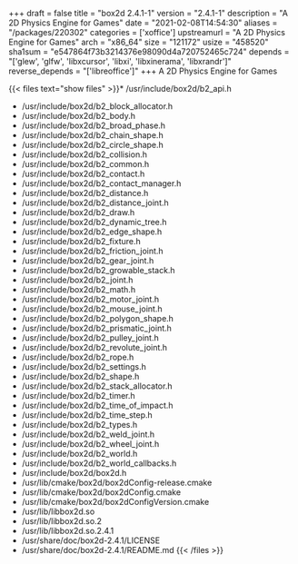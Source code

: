 +++
draft = false
title = "box2d 2.4.1-1"
version = "2.4.1-1"
description = "A 2D Physics Engine for Games"
date = "2021-02-08T14:54:30"
aliases = "/packages/220302"
categories = ['xoffice']
upstreamurl = "A 2D Physics Engine for Games"
arch = "x86_64"
size = "121172"
usize = "458520"
sha1sum = "e547864f73b3214376e98090d4a720752465c724"
depends = "['glew', 'glfw', 'libxcursor', 'libxi', 'libxinerama', 'libxrandr']"
reverse_depends = "['libreoffice']"
+++
A 2D Physics Engine for Games

{{< files text="show files" >}}* /usr/include/box2d/b2_api.h
* /usr/include/box2d/b2_block_allocator.h
* /usr/include/box2d/b2_body.h
* /usr/include/box2d/b2_broad_phase.h
* /usr/include/box2d/b2_chain_shape.h
* /usr/include/box2d/b2_circle_shape.h
* /usr/include/box2d/b2_collision.h
* /usr/include/box2d/b2_common.h
* /usr/include/box2d/b2_contact.h
* /usr/include/box2d/b2_contact_manager.h
* /usr/include/box2d/b2_distance.h
* /usr/include/box2d/b2_distance_joint.h
* /usr/include/box2d/b2_draw.h
* /usr/include/box2d/b2_dynamic_tree.h
* /usr/include/box2d/b2_edge_shape.h
* /usr/include/box2d/b2_fixture.h
* /usr/include/box2d/b2_friction_joint.h
* /usr/include/box2d/b2_gear_joint.h
* /usr/include/box2d/b2_growable_stack.h
* /usr/include/box2d/b2_joint.h
* /usr/include/box2d/b2_math.h
* /usr/include/box2d/b2_motor_joint.h
* /usr/include/box2d/b2_mouse_joint.h
* /usr/include/box2d/b2_polygon_shape.h
* /usr/include/box2d/b2_prismatic_joint.h
* /usr/include/box2d/b2_pulley_joint.h
* /usr/include/box2d/b2_revolute_joint.h
* /usr/include/box2d/b2_rope.h
* /usr/include/box2d/b2_settings.h
* /usr/include/box2d/b2_shape.h
* /usr/include/box2d/b2_stack_allocator.h
* /usr/include/box2d/b2_timer.h
* /usr/include/box2d/b2_time_of_impact.h
* /usr/include/box2d/b2_time_step.h
* /usr/include/box2d/b2_types.h
* /usr/include/box2d/b2_weld_joint.h
* /usr/include/box2d/b2_wheel_joint.h
* /usr/include/box2d/b2_world.h
* /usr/include/box2d/b2_world_callbacks.h
* /usr/include/box2d/box2d.h
* /usr/lib/cmake/box2d/box2dConfig-release.cmake
* /usr/lib/cmake/box2d/box2dConfig.cmake
* /usr/lib/cmake/box2d/box2dConfigVersion.cmake
* /usr/lib/libbox2d.so
* /usr/lib/libbox2d.so.2
* /usr/lib/libbox2d.so.2.4.1
* /usr/share/doc/box2d-2.4.1/LICENSE
* /usr/share/doc/box2d-2.4.1/README.md
{{< /files >}}
